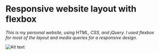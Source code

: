 # Responsive website layout with flexbox

*This is my personal website, using HTML, CSS, and jQuery. I used flexbox for most of the layout and media queries for a responsive design.*

![Alt text](/Afrodyta/img/Capture.png?raw=true "Optional Title")
